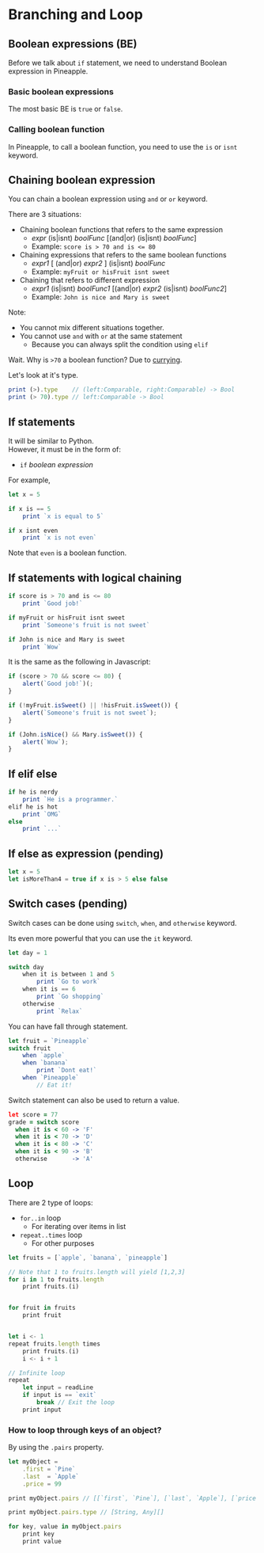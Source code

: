 # Branching and Loop
## Boolean expressions (BE)
Before we talk about `if` statement, we need to understand Boolean expression in Pineapple.  

### Basic boolean expressions
The most basic BE is `true` or `false`.

### Calling boolean function
In Pineapple, to call a boolean function, you need to use the `is` or `isnt` keyword.

## Chaining boolean expression
You can chain a boolean expression using `and` or `or` keyword.

There are 3 situations:
- Chaining boolean functions that refers to the same expression
    - *expr* (is|isnt) *boolFunc* [(and|or) (is|isnt) *boolFunc*]
    - Example: `score is > 70 and is <= 80`
- Chaining expressions that refers to the same boolean functions
    - *expr1* [ (and|or) *expr2* ] (is|isnt) *boolFunc*
    - Example: `myFruit or hisFruit isnt sweet`
- Chaining that refers to different expression
    - *expr1* (is|isnt) *boolFunc1* [(and|or) *expr2* (is|isnt) *boolFunc2*]
    - Example: `John is nice and Mary is sweet`


Note: 
- You cannot mix different situations together.
- You cannot use `and` with `or` at the same statement
    - Because you can always split the condition using `elif`

Wait. Why is `>70` a boolean function?  Due to [currying]( https://stackoverflow.com/questions/36314/what-is-currying).

Let's look at it's type.
```js
print (>).type    // (left:Comparable, right:Comparable) -> Bool
print (> 70).type // left:Comparable -> Bool
```


    
## If statements
It will be similar to Python.  
However, it must be in the form of:
- `if` *boolean expression* 

For example,
```js
let x = 5

if x is == 5
    print `x is equal to 5`

if x isnt even
    print `x is not even`
```
Note that `even` is a boolean function.

## If statements with logical chaining
```js
if score is > 70 and is <= 80
    print `Good job!`

if myFruit or hisFruit isnt sweet
    print `Someone's fruit is not sweet`

if John is nice and Mary is sweet
    print `Wow`
```
It is the same as the following in Javascript:
```js
if (score > 70 && score <= 80) {
    alert(`Good job!`)(;
}

if (!myFruit.isSweet() || !hisFruit.isSweet()) {
    alert(`Someone's fruit is not sweet`);
}

if (John.isNice() && Mary.isSweet()) {
    alert(`Wow`);
}
```

## If elif else
```js
if he is nerdy 
    print `He is a programmer.`
elif he is hot
    print `OMG`
else 
    print `...`
```

## If else as expression (pending)
```js
let x = 5
let isMoreThan4 = true if x is > 5 else false
```

## Switch cases (pending)
Switch cases can be done using `switch`, `when`, and `otherwise` keyword.  

Its even more powerful that you can use the `it` keyword.


```js
let day = 1

switch day 
    when it is between 1 and 5
        print `Go to work`
    when it is == 6
        print `Go shopping`
    otherwise
        print `Relax`
```
You can have fall through statement.
```js
let fruit = `Pineapple`
switch fruit
    when `apple` 
    when `banana`
        print `Dont eat!`
    when `Pineapple`
        // Eat it!
```

Switch statement can also be used to return a value.
```coffee
let score = 77
grade = switch score
  when it is < 60 -> 'F'
  when it is < 70 -> 'D'
  when it is < 80 -> 'C'
  when it is < 90 -> 'B'
  otherwise       -> 'A'
```


## Loop
There are 2 type of loops:
- `for..in` loop
    - For iterating over items in list
- `repeat..times` loop
    - For other purposes
```ts
let fruits = [`apple`, `banana`, `pineapple`]

// Note that 1 to fruits.length will yield [1,2,3]
for i in 1 to fruits.length 
    print fruits.(i)


for fruit in fruits
    print fruit


let i <- 1
repeat fruits.length times
    print fruits.(i)
    i <- i + 1

// Infinite loop
repeat
    let input = readLine
    if input is == `exit` 
        break // Exit the loop
    print input
```

### How to loop through keys of an object?
By using the `.pairs` property.
```ts
let myObject = 
    .first = `Pine`
    .last  = `Apple`
    .price = 99

print myObject.pairs // [[`first`, `Pine`], [`last`, `Apple`], [`price`, 99]]

print myObject.pairs.type // [String, Any][]

for key, value in myObject.pairs
    print key
    print value
```
